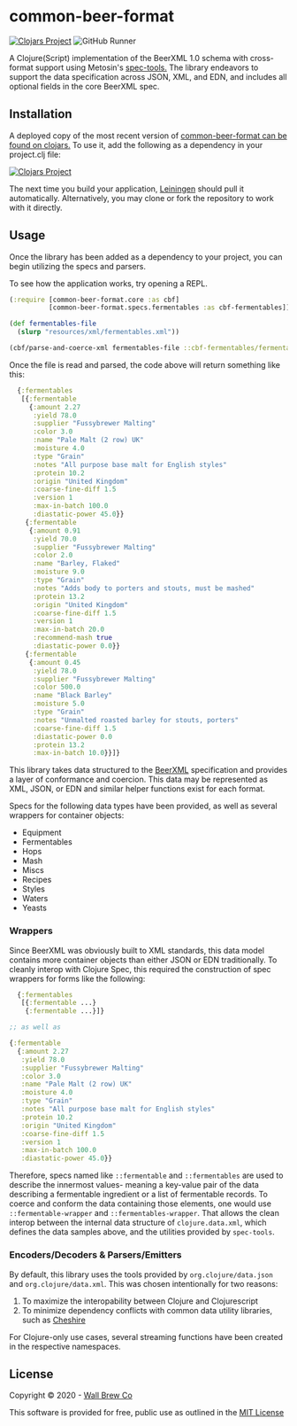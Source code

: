 # common-beer-format

[![Clojars Project](https://img.shields.io/clojars/v/com.wallbrew/common-beer-format.svg)](https://clojars.org/com.wallbrew/common-beer-format)
![GitHub Runner](https://github.com/Wall-Brew-Co/common-beer-format/workflows/Clojurescript%20CI/badge.svg)

A Clojure(Script) implementation of the BeerXML 1.0 schema with cross-format support using Metosin's [spec-tools.](https://github.com/metosin/spec-tools)
The library endeavors to support the data specification across JSON, XML, and EDN, and includes all optional fields in the core BeerXML spec.

## Installation

A deployed copy of the most recent version of [common-beer-format can be found on clojars.](https://clojars.org/com.wallbrew/common-beer-format)
To use it, add the following as a dependency in your project.clj file:

[![Clojars Project](https://clojars.org/com.wallbrew/common-beer-format/latest-version.svg)](com.wallbrew/common-beer-format)

The next time you build your application, [Leiningen](https://leiningen.org/) should pull it automatically.
Alternatively, you may clone or fork the repository to work with it directly.

## Usage

Once the library has been added as a dependency to your project, you can begin utilizing the specs and parsers.

To see how the application works, try opening a REPL.

```clj
(:require [common-beer-format.core :as cbf]
          [common-beer-format.specs.fermentables :as cbf-fermentables])

(def fermentables-file
  (slurp "resources/xml/fermentables.xml"))

(cbf/parse-and-coerce-xml fermentables-file ::cbf-fermentables/fermentables-wrapper)
```

Once the file is read and parsed, the code above will return something like this:

```clj
  {:fermentables
   [{:fermentable
     {:amount 2.27
      :yield 78.0
      :supplier "Fussybrewer Malting"
      :color 3.0
      :name "Pale Malt (2 row) UK"
      :moisture 4.0
      :type "Grain"
      :notes "All purpose base malt for English styles"
      :protein 10.2
      :origin "United Kingdom"
      :coarse-fine-diff 1.5
      :version 1
      :max-in-batch 100.0
      :diastatic-power 45.0}}
    {:fermentable
     {:amount 0.91
      :yield 70.0
      :supplier "Fussybrewer Malting"
      :color 2.0
      :name "Barley, Flaked"
      :moisture 9.0
      :type "Grain"
      :notes "Adds body to porters and stouts, must be mashed"
      :protein 13.2
      :origin "United Kingdom"
      :coarse-fine-diff 1.5
      :version 1
      :max-in-batch 20.0
      :recommend-mash true
      :diastatic-power 0.0}}
    {:fermentable
     {:amount 0.45
      :yield 78.0
      :supplier "Fussybrewer Malting"
      :color 500.0
      :name "Black Barley"
      :moisture 5.0
      :type "Grain"
      :notes "Unmalted roasted barley for stouts, porters"
      :coarse-fine-diff 1.5
      :diastatic-power 0.0
      :protein 13.2
      :max-in-batch 10.0}}]}
```

This library takes data structured to the [BeerXML](http://www.beerxml.com/beerxml.htm) specification and provides a layer of conformance and coercion.
This data may be represented as XML, JSON, or EDN and similar helper functions exist for each format.

Specs for the following data types have been provided, as well as several wrappers for container objects:

* Equipment
* Fermentables
* Hops
* Mash
* Miscs
* Recipes
* Styles
* Waters
* Yeasts

### Wrappers

Since BeerXML was obviously built to XML standards, this data model contains more container objects than either JSON or EDN traditionally.
To cleanly interop with Clojure Spec, this required the construction of spec wrappers for forms like the following:

```clj
  {:fermentables
   [{:fermentable ...}
    {:fermentable ...}]}

;; as well as

{:fermentable
  {:amount 2.27
   :yield 78.0
   :supplier "Fussybrewer Malting"
   :color 3.0
   :name "Pale Malt (2 row) UK"
   :moisture 4.0
   :type "Grain"
   :notes "All purpose base malt for English styles"
   :protein 10.2
   :origin "United Kingdom"
   :coarse-fine-diff 1.5
   :version 1
   :max-in-batch 100.0
   :diastatic-power 45.0}}
```

Therefore, specs named like `::fermentable` and `::fermentables` are used to describe the innermost values- meaning a key-value pair of the data describing a fermentable ingredient or a list of fermentable records.
To coerce and conform the data containing those elements, one would use `::fermentable-wrapper` and `::fermentables-wrapper`.
That allows the clean interop between the internal data structure of `clojure.data.xml`, which defines the data samples above, and the utilities provided by `spec-tools`.

### Encoders/Decoders & Parsers/Emitters

By default, this library uses the tools provided by `org.clojure/data.json` and `org.clojure/data.xml`.
This was chosen intentionally for two reasons:

1) To maximize the interopability between Clojure and Clojurescript
2) To minimize dependency conflicts with common data utility libraries, such as [Cheshire](https://github.com/dakrone/cheshire)

For Clojure-only use cases, several streaming functions have been created in the respective namespaces.

## License

Copyright © 2020 - [Wall Brew Co](https://wallbrew.com/)

This software is provided for free, public use as outlined in the [MIT License](https://github.com/Wall-Brew-Co/common-beer-format/blob/master/LICENSE)
